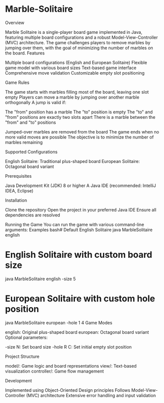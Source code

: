 # Marble-Solitaire
Overview

Marble Solitaire is a single-player board game implemented in Java, featuring multiple board configurations and a robust Model-View-Controller (MVC) architecture. The game challenges players to remove marbles by jumping over them, with the goal of minimizing the number of marbles on the board.
Features

Multiple board configurations (English and European Solitaire)
Flexible game model with various board sizes
Text-based game interface
Comprehensive move validation
Customizable empty slot positioning

Game Rules

The game starts with marbles filling most of the board, leaving one slot empty
Players can move a marble by jumping over another marble orthogonally
A jump is valid if:

The "from" position has a marble
The "to" position is empty
The "to" and "from" positions are exactly two slots apart
There is a marble between the "from" and "to" positions


Jumped-over marbles are removed from the board
The game ends when no more valid moves are possible
The objective is to minimize the number of marbles remaining

Supported Configurations

English Solitaire: Traditional plus-shaped board
European Solitaire: Octagonal board variant

Prerequisites

Java Development Kit (JDK) 8 or higher
A Java IDE (recommended: IntelliJ IDEA, Eclipse)

Installation

Clone the repository
Open the project in your preferred Java IDE
Ensure all dependencies are resolved

Running the Game
You can run the game with various command-line arguments:
Examples
bash# Default English Solitaire
java MarbleSolitaire english

# English Solitaire with custom board size
java MarbleSolitaire english -size 5

# European Solitaire with custom hole position
java MarbleSolitaire european -hole 1 4
Game Modes

english: Original plus-shaped board
european: Octagonal board variant
Optional parameters:

-size N: Set board size
-hole R C: Set initial empty slot position



Project Structure

model/: Game logic and board representations
view/: Text-based visualization
controller/: Game flow management

Development

Implemented using Object-Oriented Design principles
Follows Model-View-Controller (MVC) architecture
Extensive error handling and input validation
